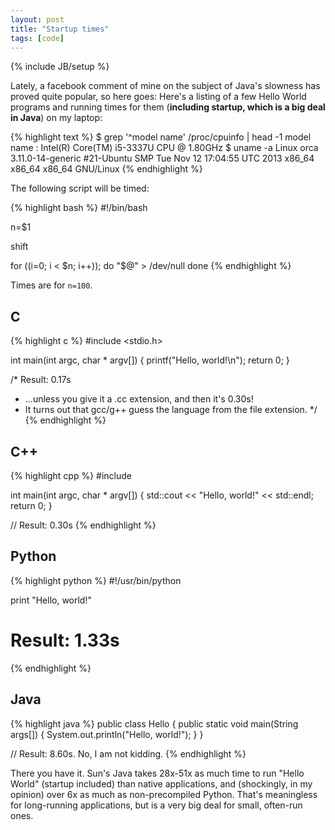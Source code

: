 ```yaml
---
layout: post
title: "Startup times"
tags: [code]
---
```

{% include JB/setup %}

Lately, a facebook comment of mine on the subject of Java's slowness has proved quite popular, so here goes: Here's a listing of a few Hello World programs and running times for them (**including startup, which is a big deal in Java**) on my laptop:

{% highlight text %}
$ grep '^model name' /proc/cpuinfo | head -1
model name	: Intel(R) Core(TM) i5-3337U CPU @ 1.80GHz
$ uname -a
Linux orca 3.11.0-14-generic #21-Ubuntu SMP Tue Nov 12 17:04:55 UTC 2013 x86_64 x86_64 x86_64 GNU/Linux
{% endhighlight %}

The following script will be timed:

{% highlight bash %}
#!/bin/bash

n=$1

shift

for ((i=0; i < $n; i++)); do
	"$@" > /dev/null
done
{% endhighlight %}

Times are for `n=100`.

C
-

{% highlight c %}
#include <stdio.h>

int main(int argc, char * argv[]) {
  printf("Hello, world!\n");
  return 0;
}

/* Result: 0.17s
 * ...unless you give it a .cc extension, and then it's 0.30s!
 * It turns out that gcc/g++ guess the language from the file extension.
 */
{% endhighlight %}

C++
---

{% highlight cpp %}
#include <iostream>

int main(int argc, char * argv[]) {
    std::cout << "Hello, world!" << std::endl;
    return 0;
}

// Result: 0.30s
{% endhighlight %}

Python
------

{% highlight python %}
#!/usr/bin/python

print "Hello, world!"

# Result: 1.33s
{% endhighlight %}

Java
----

{% highlight java %}
public class Hello {
    public static void main(String args[]) {
        System.out.println("Hello, world!");
    }
}

// Result: 8.60s. No, I am not kidding.
{% endhighlight %}

There you have it. Sun's Java takes 28x-51x as much time to run "Hello World" (startup included) than native applications, and (shockingly, in my opinion) over 6x as much as non-precompiled Python. That's meaningless for long-running applications, but is a very big deal for small, often-run ones.
